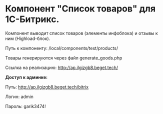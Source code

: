 # Компонент "Список товаров" для 1С-Битрикс.

Компонент выводит список товаров (элементы инфоблока) и отзывы к ним (Highload-блок).

Путь к компоненту: /local/components/test/products/

Товары генерируются через файл generate_goods.php

Ссылка на реализацию: http://ap.ilgizgb8.beget.tech/

<b>Доступ к админке:</b>

Путь: http://ap.ilgizgb8.beget.tech/bitrix

Логин: admin

Пароль: garik3474!